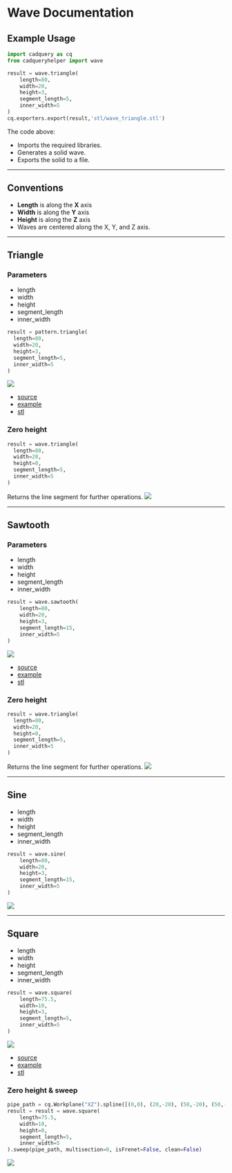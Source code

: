 # Wave Documentation

## Example Usage
``` python
import cadquery as cq
from cadqueryhelper import wave

result = wave.triangle(
    length=80,
    width=20,
    height=3,
    segment_length=5,
    inner_width=5
)
cq.exporters.export(result,'stl/wave_triangle.stl')
```

The code above:
* Imports the required libraries.
* Generates a solid wave.
* Exports the solid to a file.

---

## Conventions
* **Length** is along the **X** axis
* **Width** is along the **Y** axis
* **Height** is along the **Z** axis
* Waves are centered along the X, Y, and Z axis.

---

## Triangle

### Parameters
* length
* width
* height
* segment_length
* inner_width

``` python
result = pattern.triangle(
  length=80,
  width=20,
  height=3,
  segment_length=5,
  inner_width=5
)
```

![](image/wave/02.png)<br />

* [source](../src/cadqueryhelper/wave/triangle.py)
* [example](../example/wave/triangle.py)
* [stl](../stl/wave_triangle.stl)

### Zero height

``` python
result = wave.triangle(
  length=80,
  width=20,
  height=0,
  segment_length=5,
  inner_width=5
)
```
Returns the line segment for further operations.
![](image/wave/03.png)<br />

---
## Sawtooth

### Parameters
* length
* width
* height
* segment_length
* inner_width

``` python
result = wave.sawtooth(
    length=80,
    width=20,
    height=3,
    segment_length=15,
    inner_width=5
)
```

![](image/wave/04.png)<br />

* [source](../src/cadqueryhelper/wave/sawtooth.py)
* [example](../example/wave/sawtooth.py)
* [stl](../stl/wave_sawtooth.stl)

### Zero height

``` python
result = wave.triangle(
  length=80,
  width=20,
  height=0,
  segment_length=5,
  inner_width=5
)
```
Returns the line segment for further operations.
![](image/wave/05.png)<br />

---

## Sine

* length
* width
* height
* segment_length
* inner_width

``` python
result = wave.sine(
    length=80,
    width=20,
    height=3,
    segment_length=15,
    inner_width=5
)
```

![](image/wave/09.png)

---

## Square
* length
* width
* height
* segment_length
* inner_width

``` python
result = wave.square(
    length=75.5,
    width=10,
    height=3,
    segment_length=5,
    inner_width=5
)
```

![](image/wave/06.png)<br />

* [source](../src/cadqueryhelper/wave/square.py)
* [example](../example/wave/square.py)
* [stl](../stl/wave_square.stl)

### Zero height & sweep

``` python
pipe_path = cq.Workplane("XZ").spline([(0,0), (20,-20), (50,-20), (50,-30)])
result = result = wave.square(
    length=75.5,
    width=10,
    height=0,
    segment_length=5,
    inner_width=5
).sweep(pipe_path, multisection=0, isFrenet=False, clean=False)
```

![](image/wave/07.png)<br />
